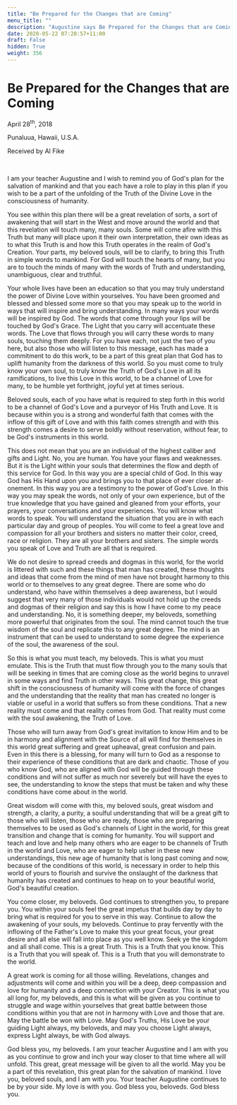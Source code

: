 ```yaml
---
title: "Be Prepared for the Changes that are Coming"
menu_title: ""
description: "Augustine says Be Prepared for the Changes that are Coming"
date: 2020-05-22 07:28:57+11:00
draft: False
hidden: True
weight: 356
---
```

# Be Prepared for the Changes that are Coming

April 28<sup>th</sup>, 2018

Punaluua, Hawaii, U.S.A.

Received by Al Fike

 

I am your teacher Augustine and I wish to remind you of God's plan for the salvation of mankind and that you each have a role to play in this plan if you wish to be a part of the unfolding of the Truth of the Divine Love in the consciousness of humanity.

You see within this plan there will be a great revelation of sorts, a sort of awakening that will start in the West and move around the world and that this revelation will touch many, many souls. Some will come afire with this Truth but many will place upon it their own interpretation, their own ideas as to what this Truth is and how this Truth operates in the realm of God's Creation. Your parts, my beloved souls, will be to clarify, to bring this Truth in simple words to mankind. For God will touch the hearts of many, but you are to touch the minds of many with the words of Truth and understanding, unambiguous, clear and truthful.

Your whole lives have been an education so that you may truly understand the power of Divine Love within yourselves. You have been groomed and blessed and blessed some more so that you may speak up to the world in ways that will inspire and bring understanding. In many ways your words will be inspired by God. The words that come through your lips will be touched by God's Grace. The Light that you carry will accentuate these words. The Love that flows through you will carry these words to many souls, touching them deeply. For you have each, not just the two of you here, but also those who will listen to this message, each has made a commitment to do this work, to be a part of this great plan that God has to uplift humanity from the darkness of this world. So you must come to truly know your own soul, to truly know the Truth of God's Love in all its ramifications, to live this Love in this world, to be a channel of Love for many, to be humble yet forthright, joyful yet at times serious.

Beloved souls, each of you have what is required to step forth in this world to be a channel of God's Love and a purveyor of His Truth and Love. It is because within you is a strong and wonderful faith that comes with the inflow of this gift of Love and with this faith comes strength and with this strength comes a desire to serve boldly without reservation, without fear, to be God's instruments in this world.

This does not mean that you are an individual of the highest caliber and gifts and Light. No, you are human. You have your flaws and weaknesses. But it is the Light within your souls that determines the flow and depth of this service for God. In this way you are a special child of God. In this way God has His Hand upon you and brings you to that place of ever closer at-onement. In this way you are a testimony to the power of God's Love. In this way you may speak the words, not only of your own experience, but of the true knowledge that you have gained and gleaned from your efforts, your prayers, your conversations and your experiences. You will know what words to speak. You will understand the situation that you are in with each particular day and group of peoples. You will come to feel a great love and compassion for all your brothers and sisters no matter their color, creed, race or religion. They are all your brothers and sisters. The simple words you speak of Love and Truth are all that is required.

We do not desire to spread creeds and dogmas in this world, for the world is littered with such and these things that man has created, these thoughts and ideas that come from the mind of men have not brought harmony to this world or to themselves to any great degree. There are some who do understand, who have within themselves a deep awareness, but I would suggest that very many of those individuals would not hold up the creeds and dogmas of their religion and say this is how I have come to my peace and understanding. No, it is something deeper, my beloveds, something more powerful that originates from the soul. The mind cannot touch the true wisdom of the soul and replicate this to any great degree. The mind is an instrument that can be used to understand to some degree the experience of the soul, the awareness of the soul. 

So this is what you must teach, my beloveds. This is what you must emulate. This is the Truth that must flow through you to the many souls that will be seeking in times that are coming close as the world begins to unravel in some ways and find Truth in other ways. This great change, this great shift in the consciousness of humanity will come with the force of changes and the understanding that the reality that man has created no longer is viable or useful in a world that suffers so from these conditions. That a new reality must come and that reality comes from God. That reality must come with the soul awakening, the Truth of Love.

Those who will turn away from God's great invitation to know Him and to be in harmony and alignment with the Source of all will find for themselves in this world great suffering and great upheaval, great confusion and pain. Even in this there is a blessing, for many will turn to God as a response to their experience of these conditions that are dark and chaotic. Those of you who know God, who are aligned with God will be guided through these conditions and will not suffer as much nor severely but will have the eyes to see, the understanding to know the steps that must be taken and why these conditions have come about in the world.

Great wisdom will come with this, my beloved souls, great wisdom and strength, a clarity, a purity, a soulful understanding that will be a great gift to those who will listen, those who are ready, those who are preparing themselves to be used as God's channels of Light in the world, for this great transition and change that is coming for humanity. You will support and teach and love and help many others who are eager to be channels of Truth in the world and Love, who are eager to help usher in these new understandings, this new age of humanity that is long past coming and now, because of the conditions of this world, is necessary in order to help this world of yours to flourish and survive the onslaught of the darkness that humanity has created and continues to heap on to your beautiful world, God's beautiful creation.

You come closer, my beloveds. God continues to strengthen you, to prepare you. You within your souls feel the great impetus that builds day by day to bring what is required for you to serve in this way. Continue to allow the awakening of your souls, my beloveds. Continue to pray fervently with the inflowing of the Father's Love to make this your great focus, your great desire and all else will fall into place as you well know. Seek ye the kingdom and all shall come. This is a great Truth. This is a Truth that you know. This is a Truth that you will speak of. This is a Truth that you will demonstrate to the world.

A great work is coming for all those willing. Revelations, changes and adjustments will come and within you will be a deep, deep compassion and love for humanity and a deep connection with your Creator. This is what you all long for, my beloveds, and this is what will be given as you continue to struggle and wage within yourselves that great battle between those conditions within you that are not in harmony with Love and those that are. May the battle be won with Love. May God's Truths, His Love be your guiding Light always, my beloveds, and may you choose Light always, express Light always, be with God always.

God bless you, my beloveds. I am your teacher Augustine and I am with you as you continue to grow and inch your way closer to that time where all will unfold. This great, great message will be given to all the world. May you be a part of this revelation, this great plan for the salvation of mankind. I love you, beloved souls, and I am with you. Your teacher Augustine continues to be by your side. My love is with you. God bless you, beloveds. God bless you.
